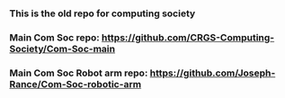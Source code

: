 ### This is the old repo for computing society
### Main Com Soc repo: https://github.com/CRGS-Computing-Society/Com-Soc-main
### Main Com Soc Robot arm repo: https://github.com/Joseph-Rance/Com-Soc-robotic-arm
